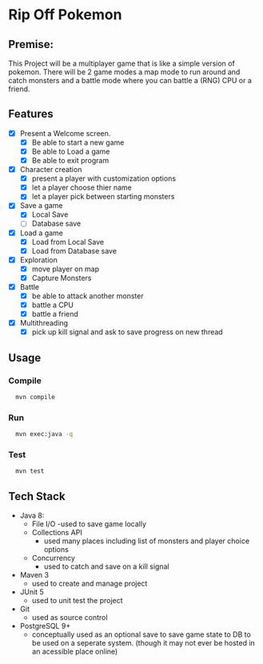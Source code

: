 # Rip Off Pokemon
## Premise:
This Project will be a multiplayer game that is like a simple version of pokemon. There will be 2 game modes a map mode to run around and catch monsters and a battle mode where you can battle a (RNG) CPU or a friend.

## Features
  - [X] Present a Welcome screen.
    - [x] Be able to start a new game
    - [X] Be able to Load a game
    - [x] Be able to exit program
  - [x] Character creation
    - [x] present a player with customization options
    - [x] let a player choose thier name
    - [x] let a player pick between starting monsters
  - [x] Save a game
    - [x] Local Save
    - [ ] Database save
  - [x] Load a game
    - [x] Load from Local Save
    - [x] Load from Database save
  - [x] Exploration
    - [x] move player on map
    - [x] Capture Monsters
  - [x] Battle
    - [x] be able to attack another monster
    - [x] battle a CPU
    - [x] battle a friend
  - [x] Multithreading
     - [x] pick up kill signal and ask to save progress on new thread 
  
## Usage
 ### Compile
```bash
  mvn compile
```
### Run
```bash
  mvn exec:java -q
```
### Test
```bash
  mvn test
```
## Tech Stack
- Java 8:
  - File I/O
    -used to save game locally
  - Collections API
    - used many places including list of monsters and player  choice options
  - Concurrency
    - used to catch and save on a kill signal 
- Maven 3
    - used to create and manage project
- JUnit 5
  - used to unit test the project
- Git
   - used as source control
- PostgreSQL 9+
  - conceptually used as an optional save to save game state to DB to be used on a seperate system. (though it may not ever be hosted in an acessible place online)

